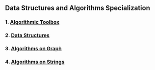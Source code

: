 
## Data Structures and Algorithms Specialization

### 1. [Algorithmic Toolbox](https://www.coursera.org/learn/algorithmic-toolbox/)

### 2. [Data Structures](https://www.coursera.org/learn/data-structures/)

### 3. [Algorithms on Graph](https://www.coursera.org/learn/algorithms-on-graphs/)

### 4. [Algorithms on Strings](https://www.coursera.org/learn/algorithms-on-strings/)
